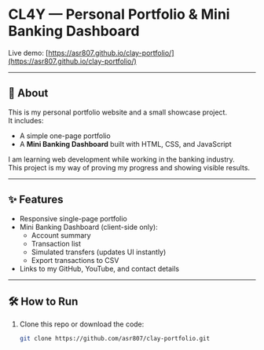# CL4Y — Personal Portfolio & Mini Banking Dashboard

Live demo: [https://asr807.github.io/clay-portfolio/](https://asr807.github.io/clay-portfolio/)

---

## 📌 About
This is my personal portfolio website and a small showcase project.  
It includes:
- A simple one-page portfolio
- A **Mini Banking Dashboard** built with HTML, CSS, and JavaScript

I am learning web development while working in the banking industry.  
This project is my way of proving my progress and showing visible results.

---

## ✨ Features
- Responsive single-page portfolio
- Mini Banking Dashboard (client-side only):
  - Account summary
  - Transaction list
  - Simulated transfers (updates UI instantly)
  - Export transactions to CSV
- Links to my GitHub, YouTube, and contact details

---

## 🛠 How to Run
1. Clone this repo or download the code:
   ```bash
   git clone https://github.com/asr807/clay-portfolio.git
